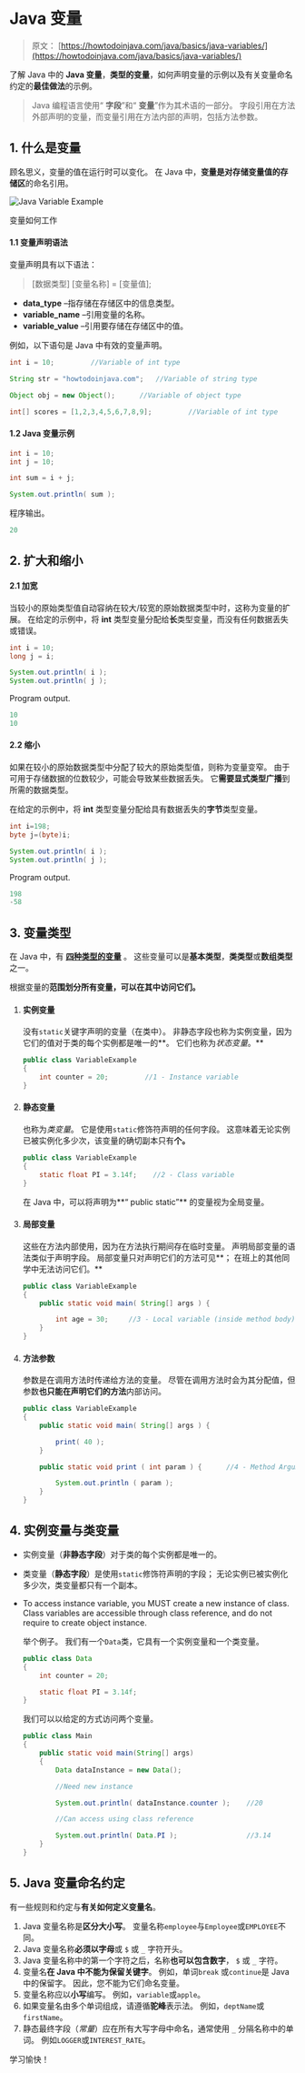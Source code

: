 # Java 变量

> 原文： [https://howtodoinjava.com/java/basics/java-variables/](https://howtodoinjava.com/java/basics/java-variables/)

了解 Java 中的 **Java 变量**，**类型的变量**，如何声明变量的示例以及有关变量命名约定的**最佳做法**的示例。

> Java 编程语言使用“ **字段**”和“ **变量**”作为其术语的一部分。 字段引用在方法外部声明的变量，而变量引用在方法内部的声明，包括方法参数。

## 1\. 什么是变量

顾名思义，变量的值在运行时可以变化。 在 Java 中，**变量是对存储变量值的存储区**的命名引用。

![Java Variable Example](img/712a361ca07897cc02cd6e8a77621085.png)

变量如何工作

#### 1.1 变量声明语法

变量声明具有以下语法：

> [数据类型] [变量名称] = [变量值];

*   **data_type** –指存储在存储区中的信息类型。
*   **variable_name** –引用变量的名称。
*   **variable_value** –引用要存储在存储区中的值。

例如，以下语句是 Java 中有效的变量声明。

```java
int i = 10;         //Variable of int type

String str = "howtodoinjava.com";   //Variable of string type

Object obj = new Object();      //Variable of object type

int[] scores = [1,2,3,4,5,6,7,8,9];         //Variable of int type

```

#### 1.2 Java 变量示例

```java
int i = 10;
int j = 10;

int sum = i + j;

System.out.println( sum );  

```

程序输出。

```java
20

```

## 2\. 扩大和缩小

#### 2.1 加宽

当较小的原始类型值自动容纳在较大/较宽的原始数据类型中时，这称为变量的扩展。 在给定的示例中，将 **int** 类型变量分配给**长**类型变量，而没有任何数据丢失或错误。

```java
int i = 10;
long j = i;

System.out.println( i );  
System.out.println( j );  

```

Program output.

```java
10
10

```

#### 2.2 缩小

如果在较小的原始数据类型中分配了较大的原始类型值，则称为变量变窄。 由于可用于存储数据的位数较少，可能会导致某些数据丢失。 它**需要显式类型广播**到所需的数据类型。

在给定的示例中，将 **int** 类型变量分配给具有数据丢失的**字节**类型变量。

```java
int i=198;  
byte j=(byte)i;  

System.out.println( i );  
System.out.println( j );  

```

Program output.

```java
198
-58

```

## 3\. 变量类型

在 Java 中，有 [**四种类型的变量**](https://docs.oracle.com/javase/tutorial/java/nutsandbolts/variables.html) 。 这些变量可以是**基本类型**，**类类型**或**数组类型**之一。

根据变量的**范围划分所有变量，可以在其中访问它们。**

1.  #### 实例变量

    没有`static`关键字声明的变量（在类中）。 非静态字段也称为实例变量，因为它们的值对于类的每个实例都是唯一的**。 它们也称为*状态变量*。**

    ```java
    public class VariableExample
    {
        int counter = 20;         //1 - Instance variable
    }

    ```

2.  #### 静态变量

    也称为*类变量*。 它是使用`static`修饰符声明的任何字段。 这意味着无论实例已被实例化多少次，该变量的确切副本只有**个。**

    ```java
    public class VariableExample
    {
        static float PI = 3.14f;    //2 - Class variable
    }

    ```

    在 Java 中，可以将声明为**“ public static”** 的变量视为全局变量。

3.  #### 局部变量

    这些在方法内部使用，因为在方法执行期间存在临时变量。 声明局部变量的语法类似于声明字段。 局部变量只对声明它们的方法可见**； 在班上的其他同学中无法访问它们。**

    ```java
    public class VariableExample
    {
        public static void main( String[] args ) {

            int age = 30;     //3 - Local variable (inside method body)
        }
    }

    ```

4.  #### 方法参数

    参数是在调用方法时传递给方法的变量。 尽管在调用方法时会为其分配值，但参数**也只能在声明它们的方法**内部访问。

    ```java
    public class VariableExample
    {
        public static void main( String[] args ) {

            print( 40 );
        }

        public static void print ( int param ) {      //4 - Method Argument

            System.out.println ( param );
        }
    }

    ```

## 4\. 实例变量与类变量

*   实例变量（**非静态字段**）对于类的每个实例都是唯一的。
*   类变量（**静态字段**）是使用`static`修饰符声明的字段； 无论实例已被实例化多少次，类变量都只有一个副本。
*   To access instance variable, you MUST create a new instance of class. Class variables are accessible through class reference, and do not require to create object instance.

    举个例子。 我们有一个`Data`类，它具有一个实例变量和一个类变量。

    ```java
    public class Data 
    {
        int counter = 20;

        static float PI = 3.14f;
    }

    ```

    我们可以以给定的方式访问两个变量。

    ```java
    public class Main 
    {
        public static void main(String[] args) 
        {
            Data dataInstance = new Data();

            //Need new instance

            System.out.println( dataInstance.counter );    //20

            //Can access using class reference

            System.out.println( Data.PI );                 //3.14 
        }
    }

    ```

## 5\. Java 变量命名约定

有一些规则和约定与**有关如何定义变量名**。

1.  Java 变量名称是**区分大小写**。 变量名称`employee`与`Employee`或`EMPLOYEE`不同。
2.  Java 变量名称**必须以字母**或 `$` 或 `_` 字符开头。
3.  Java 变量名称中的第一个字符之后，名称**也可以包含数字**， `$` 或 `_` 字符。
4.  变量名**在 Java 中不能为保留关键字**。 例如，单词`break`
    或`continue`是 Java 中的保留字。 因此，您不能为它们命名变量。
5.  变量名称应以**小写**编写。 例如，`variable`或`apple`。
6.  如果变量名由多个单词组成，请遵循**驼峰**表示法。 例如，`deptName`或`firstName`。
7.  静态最终字段（*常量*）应在所有大写字母中命名，通常使用 `_` 分隔名称中的单词。 例如`LOGGER`或`INTEREST_RATE`。

学习愉快！